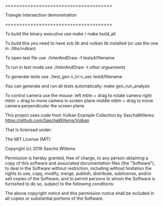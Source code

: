 ======================================


Triangle Intersection demonstration


======================================

To build the binary executive use make / make build_all

To build this you need to have xcb lib and vulkan
lib installed (or use the one in ./libs/vulkan)

To open test file use ./InterAndDraw -f tests4/filename

To run in test mode use ./InterAndDraw -t *other arguements*

To generate tests use ./test_gen n_tri n_sec test4/filename

You can generate and run all tests automatically: make gen_run_analyze

To control camera use the mouse:
	left mbtn + drag to rotate camera
	right mbtn + drag to move camera in screen plane
	middle mbtn + drag to move camera perpendicular the screen plane


This project uses code from Vulkan Example Collection
by SaschaWillems: https://github.com/SaschaWillems/Vulkan

That is liciensed under:

The MIT License (MIT)

Copyright (c) 2016 Sascha Willems

Permission is hereby granted, free of charge, to any person obtaining a copy of this software and associated documentation files (the "Software"), to deal in the Software without restriction, including without limitation the rights to use, copy, modify, merge, publish, distribute, sublicense, and/or sell copies of the Software, and to permit persons to whom the Software is furnished to do so, subject to the following conditions:

The above copyright notice and this permission notice shall be included in all copies or substantial portions of the Software.
